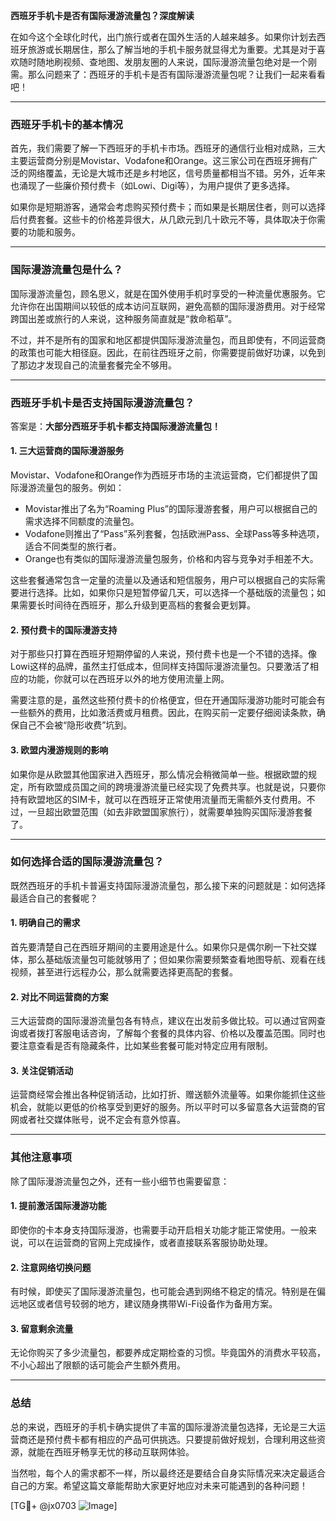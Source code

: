 **西班牙手机卡是否有国际漫游流量包？深度解读**

在如今这个全球化时代，出门旅行或者在国外生活的人越来越多。如果你计划去西班牙旅游或长期居住，那么了解当地的手机卡服务就显得尤为重要。尤其是对于喜欢随时随地刷视频、查地图、发朋友圈的人来说，国际漫游流量包绝对是一个刚需。那么问题来了：西班牙的手机卡是否有国际漫游流量包呢？让我们一起来看看吧！

---

### **西班牙手机卡的基本情况**
首先，我们需要了解一下西班牙的手机卡市场。西班牙的通信行业相对成熟，三大主要运营商分别是Movistar、Vodafone和Orange。这三家公司在西班牙拥有广泛的网络覆盖，无论是大城市还是乡村地区，信号质量都相当不错。另外，近年来也涌现了一些廉价预付费卡（如Lowi、Digi等），为用户提供了更多选择。

如果你是短期游客，通常会考虑购买预付费卡；而如果是长期居住者，则可以选择后付费套餐。这些卡的价格差异很大，从几欧元到几十欧元不等，具体取决于你需要的功能和服务。

---

### **国际漫游流量包是什么？**
国际漫游流量包，顾名思义，就是在国外使用手机时享受的一种流量优惠服务。它允许你在出国期间以较低的成本访问互联网，避免高额的国际漫游费用。对于经常跨国出差或旅行的人来说，这种服务简直就是“救命稻草”。

不过，并不是所有的国家和地区都提供国际漫游流量包，而且即使有，不同运营商的政策也可能大相径庭。因此，在前往西班牙之前，你需要提前做好功课，以免到了那边才发现自己的流量套餐完全不够用。

---

### **西班牙手机卡是否支持国际漫游流量包？**
答案是：**大部分西班牙手机卡都支持国际漫游流量包！**

#### **1. 三大运营商的国际漫游服务**
Movistar、Vodafone和Orange作为西班牙市场的主流运营商，它们都提供了国际漫游流量包的服务。例如：
- Movistar推出了名为“Roaming Plus”的国际漫游套餐，用户可以根据自己的需求选择不同额度的流量包。
- Vodafone则推出了“Pass”系列套餐，包括欧洲Pass、全球Pass等多种选项，适合不同类型的旅行者。
- Orange也有类似的国际漫游流量包服务，价格和内容与竞争对手相差不大。

这些套餐通常包含一定量的流量以及通话和短信服务，用户可以根据自己的实际需要进行选择。比如，如果你只是短暂停留几天，可以选择一个基础版的流量包；如果需要长时间待在西班牙，那么升级到更高档的套餐会更划算。

#### **2. 预付费卡的国际漫游支持**
对于那些只打算在西班牙短期停留的人来说，预付费卡也是一个不错的选择。像Lowi这样的品牌，虽然主打低成本，但同样支持国际漫游流量包。只要激活了相应的功能，你就可以在西班牙以外的地方使用流量上网。

需要注意的是，虽然这些预付费卡的价格便宜，但在开通国际漫游功能时可能会有一些额外的费用，比如激活费或月租费。因此，在购买前一定要仔细阅读条款，确保自己不会被“隐形收费”坑到。

#### **3. 欧盟内漫游规则的影响**
如果你是从欧盟其他国家进入西班牙，那么情况会稍微简单一些。根据欧盟的规定，所有欧盟成员国之间的跨境漫游流量已经实现了免费共享。也就是说，只要你持有欧盟地区的SIM卡，就可以在西班牙正常使用流量而无需额外支付费用。不过，一旦超出欧盟范围（如去非欧盟国家旅行），就需要单独购买国际漫游套餐了。

---

### **如何选择合适的国际漫游流量包？**
既然西班牙的手机卡普遍支持国际漫游流量包，那么接下来的问题就是：如何选择最适合自己的套餐呢？

#### **1. 明确自己的需求**
首先要清楚自己在西班牙期间的主要用途是什么。如果你只是偶尔刷一下社交媒体，那么基础版流量包可能就够用了；但如果你需要频繁查看地图导航、观看在线视频，甚至进行远程办公，那么就需要选择更高配的套餐。

#### **2. 对比不同运营商的方案**
三大运营商的国际漫游流量包各有特点，建议在出发前多做比较。可以通过官网查询或者拨打客服电话咨询，了解每个套餐的具体内容、价格以及覆盖范围。同时也要注意查看是否有隐藏条件，比如某些套餐可能对特定应用有限制。

#### **3. 关注促销活动**
运营商经常会推出各种促销活动，比如打折、赠送额外流量等。如果你能抓住这些机会，就能以更低的价格享受到更好的服务。所以平时可以多留意各大运营商的官网或者社交媒体账号，说不定会有意外惊喜。

---

### **其他注意事项**
除了国际漫游流量包之外，还有一些小细节也需要留意：

#### **1. 提前激活国际漫游功能**
即使你的卡本身支持国际漫游，也需要手动开启相关功能才能正常使用。一般来说，可以在运营商的官网上完成操作，或者直接联系客服协助处理。

#### **2. 注意网络切换问题**
有时候，即使买了国际漫游流量包，也可能会遇到网络不稳定的情况。特别是在偏远地区或者信号较弱的地方，建议随身携带Wi-Fi设备作为备用方案。

#### **3. 留意剩余流量**
无论你购买了多少流量包，都要养成定期检查的习惯。毕竟国外的消费水平较高，不小心超出了限额的话可能会产生额外费用。

---

### **总结**
总的来说，西班牙的手机卡确实提供了丰富的国际漫游流量包选择，无论是三大运营商还是预付费卡都有相应的产品可供挑选。只要提前做好规划，合理利用这些资源，就能在西班牙畅享无忧的移动互联网体验。

当然啦，每个人的需求都不一样，所以最终还是要结合自身实际情况来决定最适合自己的方案。希望这篇文章能帮助大家更好地应对未来可能遇到的各种问题！

[TG💪+ @jx0703 ![Image](https://github.com/user-attachments/assets/dbca1d08-cadb-493c-b0ec-ad6f7a83f270)]